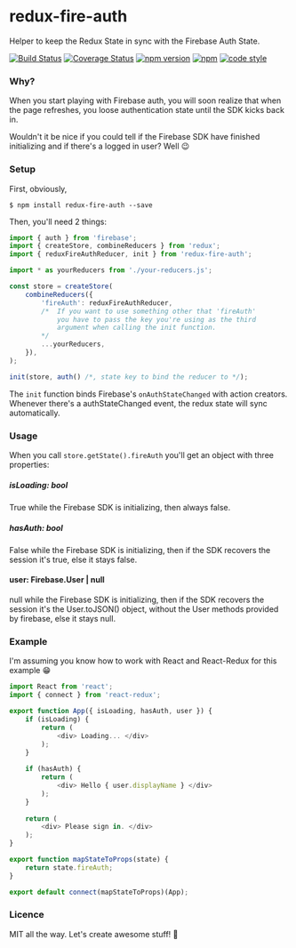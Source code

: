 # redux-fire-auth
Helper to keep the Redux State in sync with the Firebase Auth State.

[![Build Status](https://travis-ci.org/flasd/react-classlist-helper.svg?branch=master)](https://travis-ci.org/flasd/redux-fire-auth) [![Coverage Status](https://coveralls.io/repos/github/flasd/redux-fire-auth/badge.svg?branch=master)](https://coveralls.io/github/flasd/redux-fire-auth?branch=master) [![npm version](https://badge.fury.io/js/redux-fire-auth.svg)](https://www.npmjs.com/package/redux-fire-auth) [![npm](https://img.shields.io/badge/Licence-MIT-blue.svg)](https://github.com/flasd/redux-fire-auth/blob/master/LICENSE) [![code style](https://img.shields.io/badge/Code%20Style-Airbnb-orange.svg)](https://www.npmjs.com/package/eslint-config-airbnb)


### Why?
When you start playing with Firebase auth, you will soon realize that when the page refreshes, you loose authentication state until the SDK kicks back in.

Wouldn't it be nice if you could tell if the Firebase SDK have finished initializing and if there's a logged in user? Well :wink:


### Setup

First, obviously,
```
$ npm install redux-fire-auth --save
```

Then, you'll need 2 things:

```javascript
import { auth } from 'firebase';
import { createStore, combineReducers } from 'redux';
import { reduxFireAuthReducer, init } from 'redux-fire-auth';

import * as yourReducers from './your-reducers.js';

const store = createStore(
	combineReducers({
    	'fireAuth': reduxFireAuthReducer,
        /* 	If you want to use something other that 'fireAuth'
        	you have to pass the key you're using as the third
            argument when calling the init function.
        */
        ...yourReducers,
    }),
);

init(store, auth() /*, state key to bind the reducer to */);
```
The `init` function binds Firebase's `onAuthStateChanged` with action creators. Whenever there's a authStateChanged event, the redux state will sync automatically.

### Usage

When you call `store.getState().fireAuth` you'll get an object with three properties:
##### isLoading: bool
True while the Firebase SDK is initializing, then always false.

##### hasAuth: bool
False while the Firebase SDK is initializing, then if the SDK recovers the session it's true, else it stays false.

#### user: Firebase.User | null
null while the Firebase SDK is initializing, then if the SDK recovers the session it's the User.toJSON() object, without the User methods provided by firebase, else it stays null.

### Example
I'm assuming you know how to work with React and React-Redux for this example :grin:
```javascript
import React from 'react';
import { connect } from 'react-redux';

export function App({ isLoading, hasAuth, user }) {
	if (isLoading) {
    	return (
        	<div> Loading... </div>
        );
    }
    
    if (hasAuth) {
    	return (
        	<div> Hello { user.displayName } </div>
        );
    }
    
    return (
    	<div> Please sign in. </div>
    );
}

export function mapStateToProps(state) {
	return state.fireAuth;
}

export default connect(mapStateToProps)(App);
```

### Licence
MIT all the way. Let's create awesome stuff! :rocket: